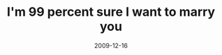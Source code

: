 ---
layout: base.njk
title : 'I&#39;m 99 percent sure I want to marry you' 
view_title : 'I&#39;m 99 percent sure I want to marry you' 
year : '2009' 
date : '2009-12-16' 
img_file : '/drawing/im99percentsureiwanttomarryyou.png' 
html_file : 'im99percentsureiwanttomarryyou' 
next_html : 'didyoumissme.html' 
year_order : '283' 
permalink : "title/{{html_file}}.html"
---